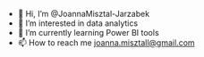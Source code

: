 - 👋 Hi, I’m @JoannaMisztal-Jarzabek
- 👀 I’m interested in data analytics
- 🌱 I’m currently learning Power BI tools
- 📫 How to reach me joanna.misztall@gmail.com


<!---
JoannaMiJa/JoannaMiJa is a ✨ special ✨ repository because its `README.md` (this file) appears on your GitHub profile.
You can click the Preview link to take a look at your changes.
--->
